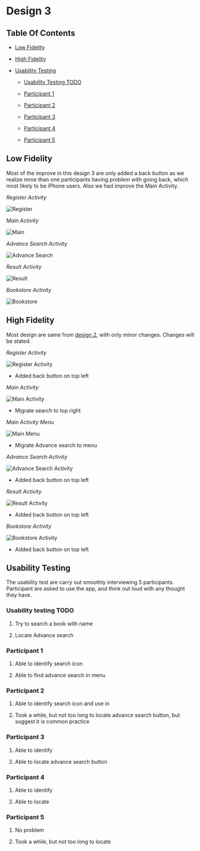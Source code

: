 # Design 3

## Table Of Contents

- [Low Fidelity](Design3.md#low-fidelity)

- [High Fidelity](Design3.md#high-fidelity)

- [Usability Testing](Design3.md#usability-testing)

  - [Usability Testing TODO](Design3.md#usability-testing-todo)

  - [Participant 1](Design3.md#participant-1)

  - [Participant 2](Design3.md#participant-2)

  - [Participant 3](Design3.md#participant-3)

  - [Participant 4](Design3.md#participant-4)

  - [Participant 5](Design3.md#participant-5)

## Low Fidelity

Most of the improve in this design 3 are only added a back button as we realize mroe than one participants having problem with going back, which most likely to be iPhone users. Also we had improve the Main Activity.

*Register Activity*

![Register](lowfidelity/d3_register.png)

*Main Activity*

![Main](lowfidelity/d3_main.png)

*Advance Search Activity*

![Advance Search](lowfidelity/d3_advancesearch.png)

*Result Activity*

![Result](lowfidelity/d3_result.png)

*Bookstore Activity*

![Bookstore](lowfidelity/d3_bookstore.png)

## High Fidelity

Most design are same from [design 2](Design2.md), with only minor changes. Changes will be stated.

*Register Activity*

![Register Activity](screenshot/d3_register.png)

- Added back button on top left

*Main Activity*

![Main Activity](screenshot/d3_main.png)

- Migrate search to top right

*Main Activity Menu*

![Main Menu](screenshot/d3_mainmenu.png)

- Migrate Advance search to menu

*Advance Search Activity*

![Advance Search Activity](screenshot/d3_advancesearch.png)

- Added back button on top left

*Result Activity*

![Result Activity](screenshot/d3_result.png)

- Added back button on top left

*Bookstore Activity*

![Bookstore Activity](screenshot/d3_bookstore.png)

- Added back button on top left

## Usability Testing

The usability test are carry out smoothly interviewing 5 participants. Participant are asked to use the app, and think out loud with any thought they have. 

### Usability testing TODO

1. Try to search a book with name

1. Locate Advance search

### Participant 1

1. Able to identify search icon

1. Able to find advance search in menu

### Participant 2

1. Able to identify search icon and use in

1. Took a while, but not too long to locate advance search button, but suggest it is common practice

### Participant 3

1. Able to identify

1. Able to locate advance search button

### Participant 4

1. Able to identify

1. Able to locate

### Participant 5

1. No problem

1. Took a while, but not too long to locate